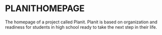 # PLANITHOMEPAGE
The homepage of a project called Planit. 
Planit is based on organization and readiness for students in high school ready to take the next step in their life.
